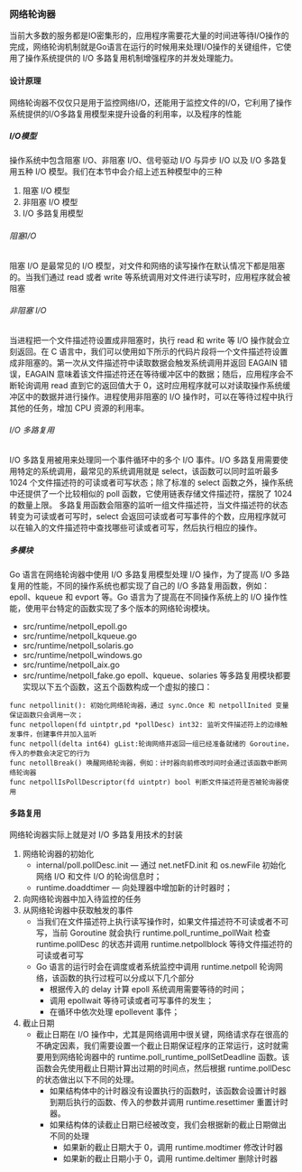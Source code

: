 ### 网络轮询器

当前大多数的服务都是IO密集形的，应用程序需要花大量的时间进等待I/O操作的完成，网络轮询机制就是Go语言在运行的时候用来处理I/O操作的关键组件，它使用了操作系统提供的 I/O 多路复用机制增强程序的并发处理能力。

#### 设计原理
网络轮询器不仅仅只是用于监控网络I/O，还能用于监控文件的I/O，它利用了操作系统提供的I/O多路复用模型来提升设备的利用率，以及程序的性能
##### I/O模型
操作系统中包含阻塞 I/O、非阻塞 I/O、信号驱动 I/O 与异步 I/O 以及 I/O 多路复用五种 I/O 模型。我们在本节中会介绍上述五种模型中的三种
1. 阻塞 I/O 模型
2. 非阻塞 I/O 模型
3. I/O 多路复用模型
###### 阻塞I/O
阻塞 I/O 是最常见的 I/O 模型，对文件和网络的读写操作在默认情况下都是阻塞的。当我们通过 read 或者 write 等系统调用对文件进行读写时，应用程序就会被阻塞
###### 非阻塞 I/O
当进程把一个文件描述符设置成非阻塞时，执行 read 和 write 等 I/O 操作就会立刻返回。在 C 语言中，我们可以使用如下所示的代码片段将一个文件描述符设置成非阻塞的。第一次从文件描述符中读取数据会触发系统调用并返回 EAGAIN 错误，EAGAIN 意味着该文件描述符还在等待缓冲区中的数据；随后，应用程序会不断轮询调用 read 直到它的返回值大于 0，这时应用程序就可以对读取操作系统缓冲区中的数据并进行操作。进程使用非阻塞的 I/O 操作时，可以在等待过程中执行其他的任务，增加 CPU 资源的利用率。
###### I/O 多路复用
I/O 多路复用被用来处理同一个事件循环中的多个 I/O 事件。I/O 多路复用需要使用特定的系统调用，最常见的系统调用就是 select，该函数可以同时监听最多 1024 个文件描述符的可读或者可写状态；除了标准的 select 函数之外，操作系统中还提供了一个比较相似的 poll 函数，它使用链表存储文件描述符，摆脱了 1024 的数量上限。
多路复用函数会阻塞的监听一组文件描述符，当文件描述符的状态转变为可读或者可写时，select 会返回可读或者可写事件的个数，应用程序就可以在输入的文件描述符中查找哪些可读或者可写，然后执行相应的操作。
##### 多模块
Go 语言在网络轮询器中使用 I/O 多路复用模型处理 I/O 操作，为了提高 I/O 多路复用的性能，不同的操作系统也都实现了自己的 I/O 多路复用函数，例如：epoll、kqueue 和 evport 等。Go 语言为了提高在不同操作系统上的 I/O 操作性能，使用平台特定的函数实现了多个版本的网络轮询模块。
- src/runtime/netpoll_epoll.go
- src/runtime/netpoll_kqueue.go
- src/runtime/netpoll_solaris.go
- src/runtime/netpoll_windows.go
- src/runtime/netpoll_aix.go
- src/runtime/netpoll_fake.go
epoll、kqueue、solaries 等多路复用模块都要实现以下五个函数，这五个函数构成一个虚拟的接口：
```
func netpollinit(): 初始化网络轮询器，通过 sync.Once 和 netpollInited 变量保证函数只会调用一次；
func netpollopen(fd uintptr,pd *pollDesc) int32: 监听文件描述符上的边缘触发事件，创建事件并加入监听
func netpoll(delta int64) gList:轮询网络并返回一组已经准备就绪的 Goroutine，传入的参数会决定它的行为
func netollBreak() 唤醒网络轮询器，例如：计时器向前修改时间时会通过该函数中断网络轮询器
func netpollIsPollDescriptor(fd uintptr) bool 判断文件描述符是否被轮询器使用
```
#### 多路复用
网络轮询器实际上就是对 I/O 多路复用技术的封装
1. 网络轮询器的初始化
   - internal/poll.pollDesc.init — 通过 net.netFD.init 和 os.newFile 初始化网络 I/O 和文件 I/O 的轮询信息时；
   - runtime.doaddtimer — 向处理器中增加新的计时器时；
2. 向网络轮询器中加入待监控的任务
3. 从网络轮询器中获取触发的事件
   - 当我们在文件描述符上执行读写操作时，如果文件描述符不可读或者不可写，当前 Goroutine 就会执行 runtime.poll_runtime_pollWait 检查 runtime.pollDesc 的状态并调用 runtime.netpollblock 等待文件描述符的可读或者可写
   -  Go 语言的运行时会在调度或者系统监控中调用 runtime.netpoll 轮询网络，该函数的执行过程可以分成以下几个部分
      - 根据传入的 delay 计算 epoll 系统调用需要等待的时间；
      - 调用 epollwait 等待可读或者可写事件的发生；
      - 在循环中依次处理 epollevent 事件；
4. 截止日期
   - 截止日期在 I/O 操作中，尤其是网络调用中很关键，网络请求存在很高的不确定因素，我们需要设置一个截止日期保证程序的正常运行，这时就需要用到网络轮询器中的 runtime.poll_runtime_pollSetDeadline 函数。该函数会先使用截止日期计算出过期的时间点，然后根据 runtime.pollDesc 的状态做出以下不同的处理。
      - 如果结构体中的计时器没有设置执行的函数时，该函数会设置计时器到期后执行的函数、传入的参数并调用 runtime.resettimer 重置计时器。
      - 如果结构体的读截止日期已经被改变，我们会根据新的截止日期做出不同的处理
         - 如果新的截止日期大于 0，调用 runtime.modtimer 修改计时器
         - 如果新的截止日期小于 0，调用 runtime.deltimer 删除计时器
